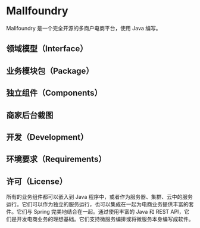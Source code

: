 # Mallfoundry

Mallfoundry 是一个完全开源的多商户电商平台，使用 Java 编写。

## 领域模型（Interface）

## 业务模块包（Package） 

## 独立组件（Components）

## 商家后台截图

## 开发（Development）

## 环境要求（Requirements）

## 许可（License）




所有的业务组件都可以嵌入到 Java 程序中，或者作为服务器、集群、云中的服务运行。它们可以作为独立的服务运行，也可以集成在一起为电商业务提供丰富的套件。它们与 Spring 完美地结合在一起。通过使用丰富的 Java 和 REST API，它们是开发电商业务的理想基础。它们支持微服务编排或将微服务本身编写成软件。